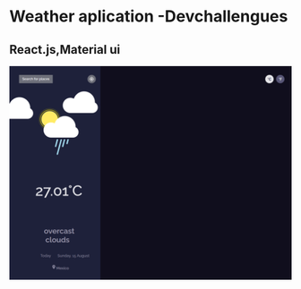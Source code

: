 # Weather aplication -Devchallengues

## React.js,Material ui

<img src="./src/imagen/weatherapp.png" alt="weather aplicacion">